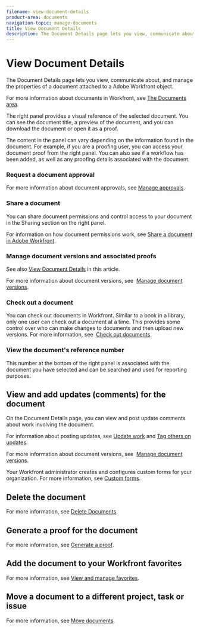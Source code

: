 ```yaml
---
filename: view-document-details
product-area: documents
navigation-topic: manage-documents
title: View Document Details
description: The Document Details page lets you view, communicate about, and manage the properties of a document attached to a Adobe Workfront object.
---
```


# View Document Details

The Document Details page lets you view, communicate about, and manage the properties of a document attached to a Adobe Workfront object.

For more information about documents in Workfront, see [The Documents area](../../documents/managing-documents/documents-area.md).

The right panel provides a visual reference of the selected document. You can see the document title, a preview of the document, and you can download the document or open it as a proof.

The content in the panel can vary depending on the information found in the document. For example, if you are a proofing user, you can access your document proof from the right panel. You can also see if a workflow has been added, as well as any proofing details associated with the document.

### Request a document approval

For more information about document approvals, see [Manage approvals](../../review-and-approve-work/manage-approvals/manage-approvals.md).

### Share a document

You can share document permissions and control access to your document in the Sharing section on the right panel.

For information on how document permissions work, see [Share a document in Adobe Workfront](../../workfront-basics/grant-and-request-access-to-objects/document-permissions.md).

### Manage document versions and associated proofs

See also [View Document Details](#Manage) in this article.

For more information about document versions, see&nbsp; [Manage document versions](../../documents/managing-documents/manage-document-versions.md).

### Check out a document

You can check out documents in Workfront. Similar to a book in&nbsp;a library, only one user can check out a document at a time. This provides some control over who can make changes to documents and then upload new versions. For more information, see&nbsp; [Check out documents](../../documents/managing-documents/check-out-documents.md).

### View the document's reference number

This number at the bottom of the right panel is associated with the document you have selected and can be searched and used for reporting purposes.

## View and add updates (comments) for the document

On the Document Details page, you can view and post update comments about work involving the document.

For information about posting updates, see [Update work](../../workfront-basics/updating-work-items-and-viewing-updates/update-work.md) and [Tag others on updates](../../workfront-basics/updating-work-items-and-viewing-updates/tag-others-on-updates.md).

For more information about document versions, see&nbsp; [Manage document versions](../../documents/managing-documents/manage-document-versions.md).

Your Workfront administrator creates and configures custom forms for your organization. For more information, see [Custom forms](../../administration-and-setup/customize-workfront/create-manage-custom-forms/create-and-manage-custom-forms.md).

## Delete the document

For more information, see [Delete Documents](../../documents/managing-documents/delete-documents.md).

## Generate a proof for the document

For more information, see [Generate a proof](../../review-and-approve-work/proofing/creating-proofs-within-workfront/generate-proof.md).

## Add the document to your Workfront favorites

For more information, see [View and manage favorites](../../workfront-basics/navigate-workfront/recent-and-favorites/view-and-manage-favorites.md).

## Move a document to a different project, task or issue

For more information, see [Move documents](../../documents/managing-documents/move-documents.md).
